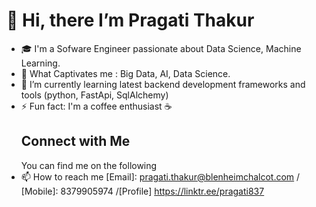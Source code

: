 # 👋  Hi, there I’m Pragati Thakur
- :mortar_board: I'm a Sofware Engineer passionate about Data Science, Machine Learning.
- 👀 What Captivates me : Big Data, AI, Data Science.
- 🌱 I’m currently learning latest backend development frameworks and tools (python, FastApi, SqlAlchemy)
- :zap: Fun fact: I'm a coffee enthusiast :coffee:
  ## Connect with Me
  You can find me on the following
- 📫 How to reach me [Email]: pragati.thakur@blenheimchalcot.com / [Mobile]: 8379905974 /[Profile] https://linktr.ee/pragati837

<!---
PragatiThakur-BC/PragatiThakur-BC is a ✨ special ✨ repository because its `README.md` (this file) appears on your GitHub profile.
You can click the Preview link to take a look at your changes.
--->
